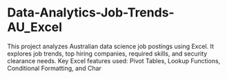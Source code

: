 # Data-Analytics-Job-Trends-AU_Excel
This project analyzes Australian data science job postings using Excel. It explores job trends, top hiring companies, required skills, and security clearance needs. Key Excel features used: Pivot Tables, Lookup Functions, Conditional Formatting, and Char
